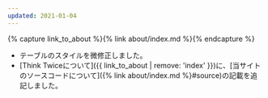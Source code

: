 ```yaml
---
updated: 2021-01-04
---
```

{% capture link_to_about %}{% link about/index.md %}{% endcapture %}

- テーブルのスタイルを微修正しました。
- [Think Twiceについて]({{ link_to_about | remove: 'index' }})に、[当サイトのソースコードについて]({% link about/index.md %}#source)の記載を追記しました。